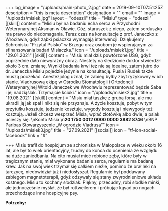 +++
bg_image = "/uploads/main-photo_2.jpg"
date = 2019-09-10T07:51:25Z
description = "this is meta description"
designation = ""
email = ""
image = "/uploads/misiek.jpg"
layout = "odeszli"
title = "Misiu"
type = "odeszli"
[[skill]]
content = "Misiu był na badaniu echa serca w Przychodni Weterynaryjnej Aksman w Oławie. Cóż, staruszek z niego, zatem serduszko ma prawo do niedomagania. Teraz czas na konsultacje z prof. Janeczko z Wrocławia, gdyż ząbki psiaczka wymagają interwencji. Dziękujemy Schronisku \"Przytul Psisko\" w Brzegu oraz osobom je wspierającym za sfinansowania badań Misiaczka."
icon = "/uploads/misiek1.jpg"
title = "29.01.2021"
[[skill]]
content = "Misiu miał dziś powtórzone USG, gdyż poprzednie dało niewyraźny obraz. Niestety na śledzionie doktor stwierdził około 3 cm. zmianę. Wyniki badania krwi też nie są idealne, zatem jutro do dr. Janeczka Misiu pojedzie jedynie na konsultację. Pusia i Rudek także muszą poczekać. Anestezjolog uznał, że zabieg byłby zbyt ryzykowny w ich stanie. Viadrusową ekipę w Ośrodku Stomatologii i Ortodoncji Weterynaryjnej Witold Janeczek we Wrocławiu reprezentować będzie Saba i jej nadziąślak. Trzymajcie kciuki."
icon = "/uploads/misiek2.jpg"
title = "19.08.2021"
[[skill]]
content = "Misiu miał taszkę z grubą forsą, ale mu ukradli ją jak spał i nikt się nie przyznaje. A życie kosztuje, pobyt w tym przytułku kosztuje, jedzenie kosztuje, wygody kosztują i niewygody też kosztują. Jeżeli chcesz wesprzeć Misia, wpłać złotówkę albo dwie, a psiak ucieszy się.  \nKonto Misia  \n**20 1750 0012 0000 0000 3882 8746**  \nBNP Paribas Stowarzyszenie „W ogrodzie Viadrusa”"
icon = "/uploads/misiek3.jpg"
title = "27.09.2021"
[[social]]
icon = "tf-ion-social-facebook"
link = "#"

+++
Misiu trafił do hospicjum ze schroniska w Małopolsce w wieku około 16 lat, ale był to wiek orientacyjny, trudny do końca do ocenienia ze względu na duże zaniedbania. Na cito musiał mieć robione zęby, które były w tragicznym stanie, miał wykonane badanie serca, regularnie ma badaną krew. Jak na swój wiek trzymał się całkiem nieźle, pomimo że brał leki na tarczycę, niedowidział już i niedosłyszał. Regularnie był poddawany zabiegom magnetoterapii, gdyż odzywały się stany zwyrodnieniowe układu kostnego. Misiu to kochany słodziak. Piękny, przecudny, robi słodkie minki, ale jednocześnie myślał, że był rottweilerem i próbując kąsać po nogach przechodzące inne hospicyjne psy.

**Potrzeby:**  
